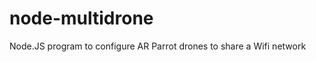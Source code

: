 node-multidrone
===============

Node.JS program to configure AR Parrot drones to share a Wifi network
